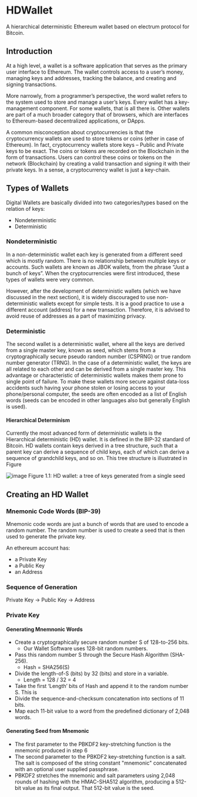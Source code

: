 # HDWallet

A hierarchical deterministic Ethereum wallet based on electrum protocol for Bitcoin. 

## Introduction

At a high level, a wallet is a software application that serves as the primary user interface to Ethereum. The wallet controls access to a user’s money, managing keys and addresses, tracking the balance, and creating and signing transactions. 

More narrowly, from a programmer’s perspective, the word wallet refers to the system used to store and manage a user’s keys. Every wallet has a key-management component. For some wallets, that is all there is. Other wallets are part of a much broader category that of browsers, which are interfaces to Ethereum-based decentralized applications, or DApps.

A common misconception about cryptocurrencies is that the cryptocurrency wallets are used to store tokens or coins (ether in case of Ethereum). In fact, cryptocurrency wallets store keys – Public and Private keys to be exact. The coins or tokens are recorded on the Blockchain in the form of transactions. Users can control these coins or tokens on the network (Blockchain) by creating a valid transaction and signing it with their private keys. In a sense, a cryptocurrency wallet is just a key-chain.

## Types of Wallets
Digital Wallets are basically divided into two categories/types based on the relation of
keys:
- Nondeterministic
- Deterministic

### Nondeterministic

In a non-deterministic wallet each key is generated from a different seed which is mostly random. There is no relationship between multiple keys or accounts. Such wallets are known as JBOK wallets, from the phrase “Just a bunch of keys”. When the cryptocurrencies were first introduced, these types of wallets were very common.

However, after the development of deterministic wallets (which we have discussed in the next section), it is widely discouraged to use non-deterministic wallets except for simple tests. It is a good practice to use a different account (address) for a new transaction. Therefore, it is advised to avoid reuse of addresses as a part of maximizing privacy.

### Deterministic

The second wallet is a deterministic wallet, where all the keys are derived from a single master key, known as seed, which stems from a cryptographically secure pseudo random number (CSPRNG) or true random number generator (TRNG). In the case of a deterministic wallet, the keys are all related to each other and can be derived from a single master key. This advantage or characteristic of deterministic wallets makes them prone to single point of failure. To make these wallets more secure against data-loss accidents such having your phone stolen or losing access to your phone/personal computer, the seeds are often encoded as a list of English words (seeds can be encoded in other languages also but generally English is used).

#### Hierarchical Determinism

Currently the most advanced form of deterministic wallets is the Hierarchical deterministic (HD) wallet. It is defined in the BIP-32 standard of Bitcoin. HD wallets
contain keys derived in a tree structure, such that a parent key can derive a sequence of child keys, each of which can derive a sequence of grandchild keys, and so on.
This tree structure is illustrated in Figure

![image](https://user-images.githubusercontent.com/50724133/147164306-5d66060b-05c8-40b3-8db5-5a811acc1b09.png) 
Figure 1.1: HD wallet: a tree of keys generated from a single seed

## Creating an HD Wallet

### Mnemonic Code Words (BIP-39)
Mnemonic code words are just a bunch of words that are used to encode a random number. The random number is used to create a seed that is then used to generate the
private key.

An ethereum account has:
- a Private Key
- a Public Key
- an Address

### Sequence of Generation
Private Key -> Public Key -> Address

### Private Key
#### Generating Mnemnonic Words
- Create a cryptographically secure random number S of 128-to-256 bits.
  * Our Wallet Software uses 128-bit random numbers.
- Pass this random number S through the Secure Hash Algorithm (SHA-256).
  * Hash = SHA256(S)
- Divide the length-of-S (bits) by 32 (bits) and store in a variable.
  * Length = 128 / 32 = 4
- Take the first ‘Length’ bits of Hash and append it to the random number S. This is
- Divide the sequence-and-checksum concatenation into sections of 11 bits.
- Map each 11-bit value to a word from the predefined dictionary of 2,048 words.

#### Generating Seed from Mnemonic
- The first parameter to the PBKDF2 key-stretching function is the mnemonic produced in step 6
- The second parameter to the PBKDF2 key-stretching function is a salt. The salt is composed of the string constant "mnemonic" concatenated with an optional user supplied passphrase.
- PBKDF2 stretches the mnemonic and salt parameters using 2,048 rounds of hashing with the HMAC-SHA512 algorithm, producing a 512-bit value as its final output. That 512-bit value is the seed.
